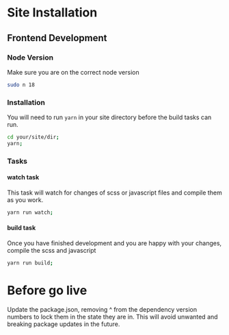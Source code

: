 # Site Installation
## Frontend Development
### Node Version
Make sure you are on the correct node version
```bash
sudo n 18
```
### Installation
You will need to run `yarn` in your site directory before the build tasks can run.
```bash
cd your/site/dir;
yarn;
```
### Tasks
#### watch task
This task will watch for changes of scss or javascript files and compile them as you work.
```bash
yarn run watch;
```
#### build task
Once you have finished development and you are happy with your changes, compile the scss and javascript
```bash
yarn run build;
```
# Before go live
Update the package.json, removing ^ from the dependency version numbers to lock them in the state they are in. This will avoid unwanted and breaking package updates in the future.